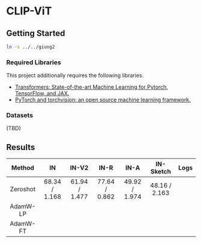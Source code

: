 # CLIP-ViT

## Getting Started
```bash
ln -s ../../giung2
```

### Required Libraries
This project additionally requires the following libraries.
* [Transformers: State-of-the-art Machine Learning for Pytorch, TensorFlow, and JAX.](https://github.com/huggingface/transformers)
* [PyTorch and torchvision: an open source machine learning framework.](https://github.com/pytorch/pytorch)

### Datasets
(TBD)

## Results

| Method   | IN            | IN-V2         | IN-R          | IN-A          | IN-Sketch     | Logs |
| :-:      | :-:           | :-:           | :-:           | :-:           | :-:           | :-:  |
| Zeroshot | 68.34 / 1.168 | 61.94 / 1.477 | 77.64 / 0.862 | 49.92 / 1.974 | 48.16 / 2.163 |
| AdamW-LP | 
| AdamW-FT | 
